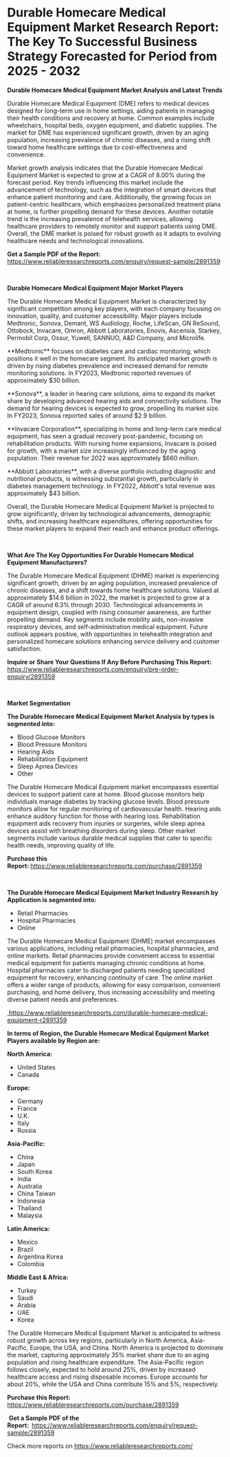 <p><h1>Durable Homecare Medical Equipment Market Research Report: The Key To Successful Business Strategy Forecasted for Period from 2025 - 2032</h1></p><p><strong>Durable Homecare Medical Equipment Market Analysis and Latest Trends</strong></p>
<p><p>Durable Homecare Medical Equipment (DME) refers to medical devices designed for long-term use in home settings, aiding patients in managing their health conditions and recovery at home. Common examples include wheelchairs, hospital beds, oxygen equipment, and diabetic supplies. The market for DME has experienced significant growth, driven by an aging population, increasing prevalence of chronic diseases, and a rising shift toward home healthcare settings due to cost-effectiveness and convenience.</p><p>Market growth analysis indicates that the Durable Homecare Medical Equipment Market is expected to grow at a CAGR of 8.00% during the forecast period. Key trends influencing this market include the advancement of technology, such as the integration of smart devices that enhance patient monitoring and care. Additionally, the growing focus on patient-centric healthcare, which emphasizes personalized treatment plans at home, is further propelling demand for these devices. Another notable trend is the increasing prevalence of telehealth services, allowing healthcare providers to remotely monitor and support patients using DME. Overall, the DME market is poised for robust growth as it adapts to evolving healthcare needs and technological innovations.</p></p>
<p><strong>Get a Sample PDF of the Report:&nbsp;</strong> <a href="https://www.reliableresearchreports.com/enquiry/request-sample/2891359?utm_campaign=3057&utm_medium=2&utm_source=Github&utm_content=ia&utm_term=14032025&utm_id=durable-homecare-medical-equipment">https://www.reliableresearchreports.com/enquiry/request-sample/2891359</a></p>
<p>&nbsp;</p>
<p><strong>Durable Homecare Medical Equipment Major Market Players</strong></p>
<p><p>The Durable Homecare Medical Equipment Market is characterized by significant competition among key players, with each company focusing on innovation, quality, and customer accessibility. Major players include Medtronic, Sonova, Demant, WS Audiology, Roche, LifeScan, GN ReSound, Ottobock, Invacare, Omron, Abbott Laboratories, Enovis, Ascensia, Starkey, Permobil Corp, Ossur, Yuwell, SANNUO, A&D Company, and Microlife.</p><p>**Medtronic** focuses on diabetes care and cardiac monitoring, which positions it well in the homecare segment. Its anticipated market growth is driven by rising diabetes prevalence and increased demand for remote monitoring solutions. In FY2023, Medtronic reported revenues of approximately $30 billion.</p><p>**Sonova**, a leader in hearing care solutions, aims to expand its market share by developing advanced hearing aids and connectivity solutions. The demand for hearing devices is expected to grow, propelling its market size. In FY2023, Sonova reported sales of around $2.9 billion.</p><p>**Invacare Corporation**, specializing in home and long-term care medical equipment, has seen a gradual recovery post-pandemic, focusing on rehabilitation products. With nursing home expansions, Invacare is poised for growth, with a market size increasingly influenced by the aging population. Their revenue for 2022 was approximately $660 million.</p><p>**Abbott Laboratories**, with a diverse portfolio including diagnostic and nutritional products, is witnessing substantial growth, particularly in diabetes management technology. In FY2022, Abbott's total revenue was approximately $43 billion.</p><p>Overall, the Durable Homecare Medical Equipment Market is projected to grow significantly, driven by technological advancements, demographic shifts, and increasing healthcare expenditures, offering opportunities for these market players to expand their reach and enhance product offerings.</p></p>
<p>&nbsp;</p>
<p><strong>What Are The Key Opportunities For Durable Homecare Medical Equipment Manufacturers?</strong></p>
<p><p>The Durable Homecare Medical Equipment (DHME) market is experiencing significant growth, driven by an aging population, increased prevalence of chronic diseases, and a shift towards home healthcare solutions. Valued at approximately $14.6 billion in 2022, the market is projected to grow at a CAGR of around 6.3% through 2030. Technological advancements in equipment design, coupled with rising consumer awareness, are further propelling demand. Key segments include mobility aids, non-invasive respiratory devices, and self-administration medical equipment. Future outlook appears positive, with opportunities in telehealth integration and personalized homecare solutions enhancing service delivery and customer satisfaction.</p></p>
<p><strong>Inquire or Share Your Questions If Any Before Purchasing This Report:</strong> <a href="https://www.reliableresearchreports.com/enquiry/pre-order-enquiry/2891359?utm_campaign=3057&utm_medium=2&utm_source=Github&utm_content=ia&utm_term=14032025&utm_id=durable-homecare-medical-equipment">https://www.reliableresearchreports.com/enquiry/pre-order-enquiry/2891359</a></p>
<p>&nbsp;</p>
<p><strong>Market Segmentation</strong></p>
<p><strong>The Durable Homecare Medical Equipment Market Analysis by types is segmented into:</strong></p>
<p><ul><li>Blood Glucose Monitors</li><li>Blood Pressure Monitors</li><li>Hearing Aids</li><li>Rehabilitation Equipment</li><li>Sleep Apnea Devices</li><li>Other</li></ul></p>
<p><p>The Durable Homecare Medical Equipment market encompasses essential devices to support patient care at home. Blood glucose monitors help individuals manage diabetes by tracking glucose levels. Blood pressure monitors allow for regular monitoring of cardiovascular health. Hearing aids enhance auditory function for those with hearing loss. Rehabilitation equipment aids recovery from injuries or surgeries, while sleep apnea devices assist with breathing disorders during sleep. Other market segments include various durable medical supplies that cater to specific health needs, improving quality of life.</p></p>
<p><strong>Purchase this Report:&nbsp;</strong><a href="https://www.reliableresearchreports.com/purchase/2891359?utm_campaign=3057&utm_medium=2&utm_source=Github&utm_content=ia&utm_term=14032025&utm_id=durable-homecare-medical-equipment">https://www.reliableresearchreports.com/purchase/2891359</a></p>
<p>&nbsp;</p>
<p><strong>The Durable Homecare Medical Equipment Market Industry Research by Application is segmented into:</strong></p>
<p><ul><li>Retail Pharmacies</li><li>Hospital Pharmacies</li><li>Online</li></ul></p>
<p><p>The Durable Homecare Medical Equipment (DHME) market encompasses various applications, including retail pharmacies, hospital pharmacies, and online markets. Retail pharmacies provide convenient access to essential medical equipment for patients managing chronic conditions at home. Hospital pharmacies cater to discharged patients needing specialized equipment for recovery, enhancing continuity of care. The online market offers a wider range of products, allowing for easy comparison, convenient purchasing, and home delivery, thus increasing accessibility and meeting diverse patient needs and preferences.</p></p>
<p><a href="https://www.reliableresearchreports.com/durable-homecare-medical-equipment-r2891359?utm_campaign=3057&utm_medium=2&utm_source=Github&utm_content=ia&utm_term=14032025&utm_id=durable-homecare-medical-equipment">&nbsp;https://www.reliableresearchreports.com/durable-homecare-medical-equipment-r2891359</a></p>
<p><strong>In terms of Region, the Durable Homecare Medical Equipment Market Players available by Region are:</strong></p>
<p>
    <p> <strong> North America: </strong>
        <ul>
            <li>United States</li>
            <li>Canada</li>
        </ul>
        </p> 
    <p> <strong> Europe: </strong>
        <ul>
            <li>Germany</li>
            <li>France</li>
            <li>U.K.</li>
            <li>Italy</li>
            <li>Russia</li>
        </ul>
        </p> 
    <p> <strong> Asia-Pacific: </strong>
        <ul>
            <li>China</li>
            <li>Japan</li>
            <li>South Korea</li>
            <li>India</li>
            <li>Australia</li>
            <li>China Taiwan</li>
            <li>Indonesia</li>
            <li>Thailand</li>
            <li>Malaysia</li>
        </ul>
        </p> 
    <p> <strong> Latin America: </strong>
        <ul>
            <li>Mexico</li>
            <li>Brazil</li>
            <li>Argentina Korea</li>
            <li>Colombia</li>
        </ul>
        </p> 
    <p> <strong> Middle East & Africa: </strong>
        <ul>
            <li>Turkey</li>
            <li>Saudi</li>
            <li>Arabia</li>
            <li>UAE</li>
            <li>Korea</li>
        </ul>
    </p>
    </p>
<p><p>The Durable Homecare Medical Equipment Market is anticipated to witness robust growth across key regions, particularly in North America, Asia-Pacific, Europe, the USA, and China. North America is projected to dominate the market, capturing approximately 35% market share due to an aging population and rising healthcare expenditure. The Asia-Pacific region follows closely, expected to hold around 25%, driven by increased healthcare access and rising disposable incomes. Europe accounts for about 20%, while the USA and China contribute 15% and 5%, respectively.</p></p>
<p><strong>Purchase this Report: </strong><a href="https://www.reliableresearchreports.com/purchase/2891359?utm_campaign=3057&utm_medium=2&utm_source=Github&utm_content=ia&utm_term=14032025&utm_id=durable-homecare-medical-equipment">https://www.reliableresearchreports.com/purchase/2891359</a></p>
<p>&nbsp;<strong>Get a Sample PDF of the Report:&nbsp;&nbsp;</strong><a href="https://www.reliableresearchreports.com/enquiry/request-sample/2891359?utm_campaign=3057&utm_medium=2&utm_source=Github&utm_content=ia&utm_term=14032025&utm_id=durable-homecare-medical-equipment">https://www.reliableresearchreports.com/enquiry/request-sample/2891359</a></p>
<p><strong></strong></p>
<p>Check more reports on <a href="https://www.reliableresearchreports.com/?utm_campaign=3057&utm_medium=2&utm_source=Github&utm_content=ia&utm_term=14032025&utm_id=durable-homecare-medical-equipment">https://www.reliableresearchreports.com/</a></p>
